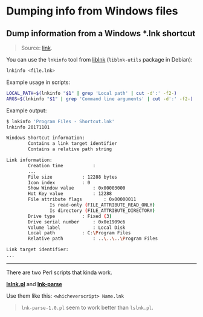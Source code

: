 # Dumping info from Windows files

## Dump information from a Windows *.lnk shortcut

> Source: [link](https://superuser.com/questions/782135/how-do-i-dump-information-from-a-windows-lnk-shortcut-on-linux).

You can use the `lnkinfo` tool from [liblnk](https://github.com/libyal/liblnk) (`liblnk-utils` package in Debian):

```bash
lnkinfo <file.lnk>
```

Example usage in scripts:

```bash
LOCAL_PATH=$(lnkinfo "$1" | grep 'Local path' | cut -d':' -f2-)
ARGS=$(lnkinfo "$1" | grep 'Command line arguments' | cut -d':' -f2-)
```

Example output:

```bash
$ lnkinfo 'Program Files - Shortcut.lnk'
lnkinfo 20171101

Windows Shortcut information:
        Contains a link target identifier
        Contains a relative path string

Link information:
        Creation time           :
        ...
        File size           : 12288 bytes
        Icon index          : 0
        Show Window value       : 0x00003000
        Hot Key value           : 12288
        File attribute flags        : 0x00000011
                Is read-only (FILE_ATTRIBUTE_READ_ONLY)
                Is directory (FILE_ATTRIBUTE_DIRECTORY)
        Drive type          : Fixed (3)
        Drive serial number     : 0x0e1909c6
        Volume label            : Local Disk
        Local path          : C:\Program Files
        Relative path           : ..\..\..\Program Files

Link target identifier:
...
```

---

There are two Perl scripts that kinda work.

**[lslnk.pl](https://pastebin.com/5uJ8ypBP)** and **[lnk-parse](http://sourceforge.net/projects/jafat/files/lnk-parse/lnk-parse-1.0/lnk-parse-1.0.tar.gz/download)**

Use them like this: `<whicheverscript> Name.lnk`

> `lnk-parse-1.0.pl` seem to work better than `lslnk.pl`.